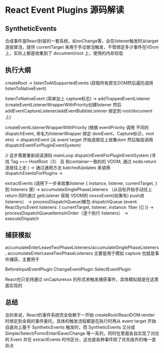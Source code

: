 # React Event Plugins 源码解读

## SyntheticEvents

合成事件是React封装的一套系统，如onChange等，会在listener触发时从target逐层冒泡，提供 currentTarget 来用于手动冒泡触发，不管绑定多少事件在VDom上，实际上都是收集到了 document/root 上，使用的内存较低

## 执行大纲


createRoot -> listenToAllSupportedEvents (获取所有原生DOM然后遍历调用 listenToNativeEvent)

listenToNativeEvent (简单加上 capture标志) -> addTrappedEventListener (createEventListenerWrapperWithPriority创建listener 然后 addEventCaptureListener/addEventBubbleListener 绑定到 root/document 上)

createEventListenerWrapperWithPriority (根据 eventPriority 调用 不同的 dispatchEvent, 命名为listenerWrapper 绑定 domEvent，Capture标识，root elm) -> dispatchEvent (从 event target 开始逐层往上收集dom 然后每层调用dispatchEventForPluginEventSystem)

// 这步需要重新阅读源码 mainLoop
dispatchEventForPluginEventSystem (寻找 Tag === HostRoot（3） 且 和container一致的的 VDOM, 通过 node.return 逐层往上走 ) -> 通过通用方法 batchedUpdates 来调用 dispatchEventsForPlugins -> 

extractEvents (调用下一步来收集listener {
  instance,
  listener,
  currentTarget,
} 到 listeners 里) -> accumulateSinglePhaseListeners （从目标开始手动往上return 同时通过 getListener 获取 VDOM的 onxxxEvent(如果有) push进listeners） -> processDispatchQueue(解包 dispatchQueue {event: ReactSyncEvent listeners: { currentTarget, listener, instance: fiber }[] }) -> processDispatchQueueItemsInOrder（逐个执行 listeners） -> executeDispatch

## 捕获模拟

 accumulateEnterLeaveTwoPhaseListeners/accumulateSinglePhaseListeners, accumulateEnterLeaveTwoPhaseListeners 主要是用于模拟 capture 也就是事件捕获，主要用于

BeforeInputEventPlugin
ChangeEventPlugin
SelectEventPlugin

React也只支持通过 onCapturexxx 的形式来触发捕获事件，具体模拟就是在这里面实现的



## 总结

总的来说，React的事件系统完全依赖于一开始 createRoot/ReactDOM.render 时绑定到全局的事件委托，具体的触发流程都是在执行时再从 event target 开始自底向上基于 SyntheticEvents 触发的，而 SyntheticEvents 又分成 Simple/Select/Form/EnterlEave/Change 等一系列，同时在里面各自实现了对应的 Event 并在 extractEvents 时作区分，这也是各种事件除了优先级外的唯一差异点